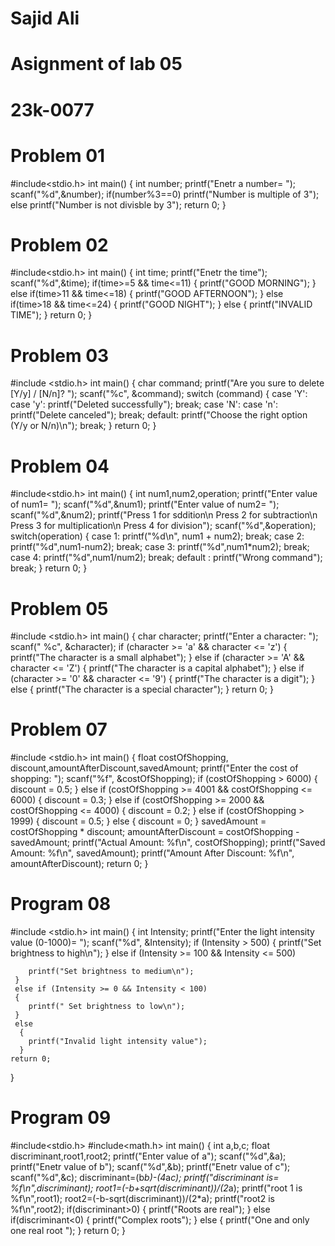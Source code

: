 # Sajid Ali
# Asignment of lab 05
# 23k-0077
# Problem 01

#include<stdio.h>
int main()
{
	int number;
	printf("Enetr a number= ");
	scanf("%d",&number);
	if(number%3==0)
	printf("Number is multiple of 3");
	else
	printf("Number is not divisble by 3");
	return 0;
}

# Problem 02

#include<stdio.h>
int main()
{
	int time;
	printf("Enetr the time");
	scanf("%d",&time);
	if(time>=5 && time<=11)
	{
		printf("GOOD MORNING");
	}
	else if(time>11 && time<=18)
	{
		printf("GOOD AFTERNOON");
	}
	else if(time>18 && time<=24)
	{
		printf("GOOD NIGHT");
	}
	else
	{
		printf("INVALID TIME");
	}
	return 0;
}

# Problem 03

#include <stdio.h>
int main()
{
    char command;
    printf("Are you sure to delete [Y/y] / [N/n]? ");
    scanf("%c", &command);
    switch (command)
	 {
        case 'Y':
        case 'y':
            printf("Deleted successfully");
            break;
        case 'N':
        case 'n':
            printf("Delete canceled");
            break;
        default:
            printf("Choose the right option (Y/y or N/n)\n");
            break;
    }
    return 0;
}

# Problem 04

#include<stdio.h>
int main()
{
	int num1,num2,operation;
	printf("Enter value of num1= ");
	scanf("%d",&num1);
	printf("Enter value of num2= ");
	scanf("%d",&num2);
	printf("Press 1 for sddition\n Press 2 for subtraction\n Press 3 for multiplication\n Press 4 for division");
	scanf("%d",&operation);
	switch(operation)
	{
		case 1:
			printf("%d\n", num1 + num2);
			break;
		case 2:
			printf("%d",num1-num2);
			break;
		case 3:
			printf("%d",num1*num2);
			break;
		case 4:
			printf("%d",num1/num2);
			break;
		default :
			printf("Wrong command");
			break;
	}
	return 0;
}

# Problem 05

#include <stdio.h>
int main()
{
    char character;
    printf("Enter a character: ");
    scanf(" %c", &character);
    if (character >= 'a' && character <= 'z')
	 {
        printf("The character is a small alphabet");
     } 
	else if (character >= 'A' && character <= 'Z') 
	 {
        printf("The character is a capital alphabet");
     }
	else if (character >= '0' && character <= '9') {
        printf("The character is a digit");
     } 
	else
	 {
        printf("The character is a special character");
     }
    return 0;
}

# Problem 07

#include <stdio.h>
int main() 
{
    float costOfShopping, discount,amountAfterDiscount,savedAmount;
    printf("Enter the cost of shopping: ");
    scanf("%f", &costOfShopping);
    if (costOfShopping > 6000) 
	 {
        discount = 0.5; 
     } 
	else if (costOfShopping >= 4001 && costOfShopping <= 6000)
	 {
        discount = 0.3; 
     } 
	else if (costOfShopping >= 2000 && costOfShopping <= 4000) 
	 {
        discount = 0.2; 
     } 
	else if (costOfShopping > 1999)
	 {
        discount = 0.5; 
     } 
	else 
	 {
        discount = 0; 
     }
    savedAmount = costOfShopping * discount;
    amountAfterDiscount = costOfShopping - savedAmount;
    printf("Actual Amount: %f\n", costOfShopping);
    printf("Saved Amount: %f\n", savedAmount);
    printf("Amount After Discount: %f\n", amountAfterDiscount);
    return 0;
}

# Program 08

#include <stdio.h>
int main()
 {
    int Intensity;
    printf("Enter the light intensity value (0-1000)= ");
    scanf("%d", &Intensity);
    if (Intensity > 500)
	 {
        printf("Set brightness to high\n");
     } 
	else if (Intensity >= 100 && Intensity <= 500)
	  
        printf("Set brightness to medium\n");
     }
	 else if (Intensity >= 0 && Intensity < 100)
	 {
        printf(" Set brightness to low\n");
     }
	 else
	  {
        printf("Invalid light intensity value");
      }
    return 0;
}

# Program 09

#include<stdio.h>
#include<math.h>
int main()
{
	int a,b,c;
	float discriminant,root1,root2;
	printf("Enter value of a");
	scanf("%d",&a);
	printf("Enetr value of b");
	scanf("%d",&b);
	printf("Enetr value of c");
	scanf("%d",&c);
	discriminant=(b*b)-(4*a*c);
	printf("discriminant is= %f\n",discriminant);
	root1=(-b+sqrt(discriminant))/(2*a);
	printf("root 1 is %f\n",root1);
	root2=(-b-sqrt(discriminant))/(2*a);
	printf("root2 is %f\n",root2);
	if(discriminant>0)
	{
		printf("Roots are real");
	}
    else if(discriminant<0)
    {
    	printf("Complex roots");
	}
	else 
	{
		printf("One and only one real root ");
	}
	return 0;
}



